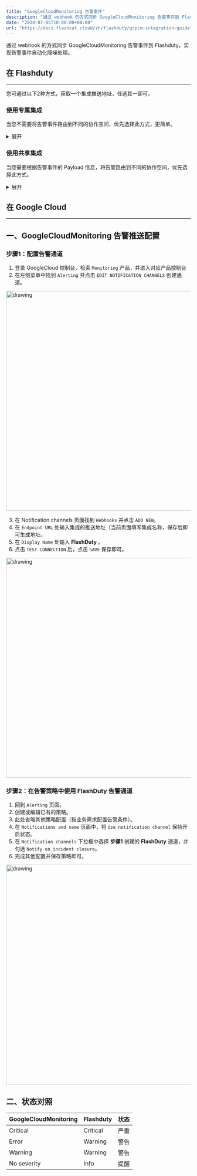```yaml
---
title: "GoogleCloudMonitoring 告警事件"
description: "通过 webhook 的方式同步 GoogleCloudMonitoring 告警事件到 Flashduty，实现告警事件自动化降噪处理"
date: "2024-07-05T10:00:00+08:00"
url: "https://docs.flashcat.cloud/zh/flashduty/gcpcm-integration-guide"
---
```


通过 webhook 的方式同步 GoogleCloudMonitoring 告警事件到 Flashduty，实现告警事件自动化降噪处理。

## 在 Flashduty
---
您可通过以下2种方式，获取一个集成推送地址，任选其一即可。

### 使用专属集成

当您不需要将告警事件路由到不同的协作空间，优先选择此方式，更简单。

<details>
  <summary>展开</summary>
  
  1. 进入 Flashduty 控制台，选择 **协作空间**，进入某个空间的详情页面
  2. 选择 **集成数据** tab，点击 **添加一个集成**，进入添加集成页面
  3. 选择 **GCP 云监控** 集成，点击 **保存**，生成卡片。
  4. 点击生成的卡片，可以查看到 **推送地址**，复制备用，完成。
  
    
</details>

### 使用共享集成

当您需要根据告警事件的 Payload 信息，将告警路由到不同的协作空间，优先选择此方式。

<details>
  <summary>展开</summary>
  
  1. 进入 Flashduty 控制台，选择 **集成中心=>告警事件**，进入集成选择页面。
  2. 选择 **GCP 云监控** 集成：
        - **集成名称**：为当前集成定义一个名称。
  3. 点击 **保存** 后，复制当前页面的新生成的 **推送地址** 备用。
  4. 点击 **创建路由**，为集成配置路由规则。您可以按条件匹配不同的告警到不同的协作空间，也可以直接设置默认协作空间作为兜底，后续再按需调整。
  5. 完成。
    
</details>



## 在 Google Cloud
---

<div class="md-block">

## 一、GoogleCloudMonitoring 告警推送配置

### 步骤1：配置告警通道
1. 登录 GoogleCloud 控制台，检索 `Monitoring` 产品，并进入对应产品控制台
2. 在左侧菜单中找到 `Alerting` 并点击 `EDIT NOTIFICATION CHANNELS` 创建通道。

<img alt="drawing" width="600" src="https://download.flashcat.cloud/flashduty/doc/google-cm-1.png" />

3. 在 Notification channels 页面找到 `Webhooks` 并点击 `ADD NEW`。
4. 在 `Endpoint URL` 处输入集成的推送地址（当前页面填写集成名称，保存后即可生成地址。
5. 在 `Display Name` 处输入 **FlashDuty** 。
6. 点击 `TEST CONNECTION` 后，点击 `SAVE` 保存即可。

<img alt="drawing" width="600" src="https://download.flashcat.cloud/flashduty/doc/google-cm-2.png" />

### 步骤2：在告警策略中使用 FlashDuty 告警通道

1. 回到 `Alerting` 页面。
2. 创建或编辑已有的策略。
3. 此处省略其他策略配置（按业务需求配置告警条件）。
4. 在 `Notifications and name` 页面中，将 `Use notification channel` 保持开启状态。
5. 在 `Notification channels` 下拉框中选择 **步骤1** 创建的 **FlashDuty** 通道，并勾选 `Notify on incident closure`。
6. 完成其他配置并保存策略即可。

<img alt="drawing" width="600" src="https://download.flashcat.cloud/flashduty/doc/google-cm-3.png" />

</div>


## 二、状态对照

<div class="md-block">
  
|GoogleCloudMonitoring| Flashduty|状态|
|---|---|---|
|Critical|Critical|严重|
|Error|Warning|警告|
|Warning|Warning|警告|
|No severity|Info|提醒|

</div>

